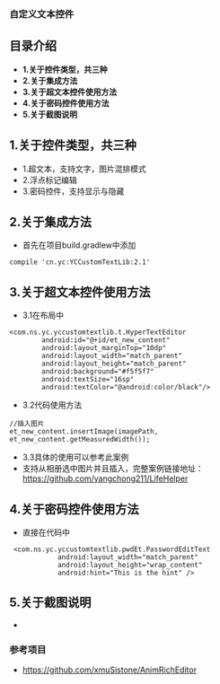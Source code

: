 ### 自定义文本控件
## 目录介绍
- **1.关于控件类型，共三种**
- **2.关于集成方法**
- **3.关于超文本控件使用方法**
- **4.关于密码控件使用方法**
- **5.关于截图说明**

## 1.关于控件类型，共三种
- 1.超文本，支持文字，图片混排模式
- 2.浮点标记编辑
- 3.密码控件，支持显示与隐藏


## 2.关于集成方法
- 首先在项目build.gradlew中添加
```
compile 'cn.yc:YCCustomTextLib:2.1'
```
## 3.关于超文本控件使用方法
- 3.1在布局中
```
<com.ns.yc.yccustomtextlib.t.HyperTextEditor
        android:id="@+id/et_new_content"
        android:layout_marginTop="10dp"
        android:layout_width="match_parent"
        android:layout_height="match_parent"
        android:background="#f5f5f7"
        android:textSize="16sp"
        android:textColor="@android:color/black"/>
```
- 3.2代码使用方法
```
//插入图片
et_new_content.insertImage(imagePath, et_new_content.getMeasuredWidth());
```
- 3.3具体的使用可以参考此案例
- 支持从相册选中图片并且插入，完整案例链接地址：https://github.com/yangchong211/LifeHelper

## 4.关于密码控件使用方法
- 直接在代码中
```
 <com.ns.yc.yccustomtextlib.pwdEt.PasswordEditText
            android:layout_width="match_parent"
            android:layout_height="wrap_content"
            android:hint="This is the hint" />
```

## 5.关于截图说明
- 



### 参考项目
- https://github.com/xmuSistone/AnimRichEditor









